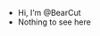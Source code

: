 -  Hi, I’m @BearCut
- Nothing to see here 

<!---
BearCut/BearCut is a ✨ special ✨ repository because its `README.md` (this file) appears on your GitHub profile.
You can click the Preview link to take a look at your changes.
--->

